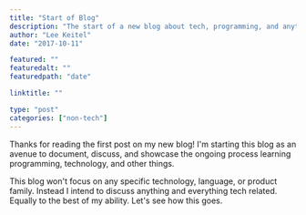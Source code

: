 ```yaml
---
title: "Start of Blog"
description: "The start of a new blog about tech, programming, and anything I find interesting"
author: "Lee Keitel"
date: "2017-10-11"

featured: ""
featuredalt: ""
featuredpath: "date"

linktitle: ""

type: "post"
categories: ["non-tech"]
---
```


Thanks for reading the first post on my new blog! I'm starting this blog as an avenue to document, discuss, and showcase the
ongoing process learning programming, technology, and other things.

This blog won't focus on any specific technology, language, or product family. Instead I intend to discuss anything and everything
tech related. Equally to the best of my ability. Let's see how this goes.
